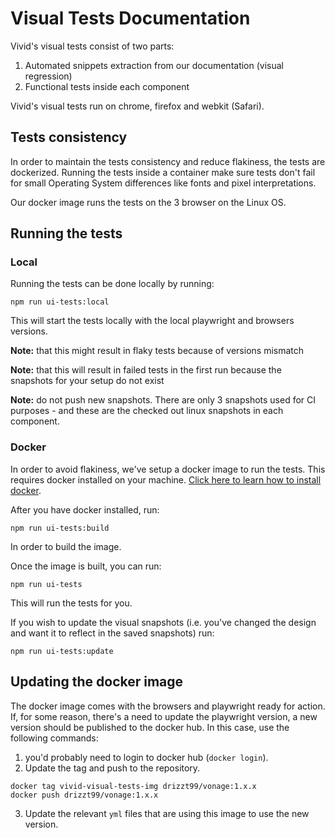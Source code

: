 # Visual Tests Documentation

Vivid's visual tests consist of two parts:
1. Automated snippets extraction from our documentation (visual regression)
2. Functional tests inside each component

Vivid's visual tests run on chrome, firefox and webkit (Safari).

## Tests consistency

In order to maintain the tests consistency and reduce flakiness, the tests are dockerized. Running the tests inside a container make sure tests don't fail for small Operating System differences like fonts and pixel interpretations. 

Our docker image runs the tests on the 3 browser on the Linux OS.

## Running the tests

### Local

Running the tests can be done locally by running:

`npm run ui-tests:local`

This will start the tests locally with the local playwright and browsers versions.

**Note:** that this might result in flaky tests because of versions mismatch

**Note:** that this will result in failed tests in the first run because the snapshots for your setup do not exist

**Note:** do not push new snapshots. There are only 3 snapshots used for CI purposes - and these are the checked out linux snapshots in each component. 

### Docker

In order to avoid flakiness, we've setup a docker image to run the tests. This requires docker installed on your machine. [Click here to learn how to install docker](https://docs.docker.com/get-docker/).

After you have docker installed, run:

`npm run ui-tests:build`

In order to build the image. 

Once the image is built, you can run:

`npm run ui-tests`

This will run the tests for you.

If you wish to update the visual snapshots (i.e. you've changed the design and want it to reflect in the saved snapshots) run:

`npm run ui-tests:update`

## Updating the docker image

The docker image comes with the browsers and playwright ready for action.  If, for some reason, there's a need to update the playwright version, a new version should be published to the docker hub. In this case, use the following commands:

1. you'd probably need to login to docker hub (`docker login`).
2. Update the tag and push to the repository.
```
docker tag vivid-visual-tests-img drizzt99/vonage:1.x.x
docker push drizzt99/vonage:1.x.x  
```
3. Update the relevant `yml` files that are using this image to use the new version.




